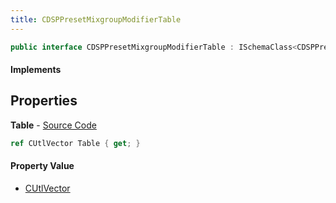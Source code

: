 ```yaml
---
title: CDSPPresetMixgroupModifierTable
---
```


```csharp
public interface CDSPPresetMixgroupModifierTable : ISchemaClass<CDSPPresetMixgroupModifierTable>, ISchemaField, ISchemaClass, INativeHandle
```

#### Implements

## Properties

**Table** - [Source Code](https://github.com/swiftly-solution/swiftlys2/blob/master/managed/src/SwiftlyS2.Generated/Schemas/Interfaces/CDSPPresetMixgroupModifierTable.cs#L17)

```csharp
ref CUtlVector Table { get; }
```

#### Property Value

- [CUtlVector](/docs/api/shared/natives/cutlvector)

